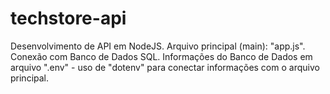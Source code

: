 # techstore-api
Desenvolvimento de API em NodeJS.
Arquivo principal (main): "app.js".
Conexão com Banco de Dados SQL.
Informações do Banco de Dados em arquivo ".env" - uso de "dotenv" para conectar informações com o arquivo principal.
